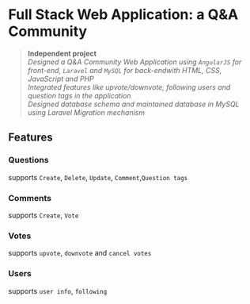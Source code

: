 # Full Stack Web Application: a Q&A Community

> **Independent project**  
> *Designed a Q&A Community Web Application using `AngularJS` for front-end, `Laravel` and `MySQL` for back-endwith HTML, CSS, JavaScript and PHP*  
> *Integrated features like upvote/downvote, following users and question tags in the application*  
> *Designed database schema and maintained database in MySQL using Laravel Migration mechanism*


## Features

### Questions
supports `Create`, `Delete`, `Update`, `Comment`,`Question tags`


### Comments
supports `Create`, `Vote`


### Votes
supports `upvote`, `downvote` and `cancel votes`

### Users
supports `user info`, `following`